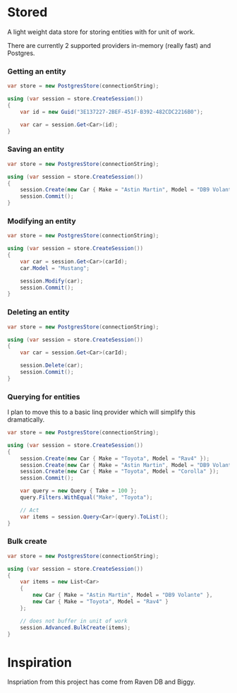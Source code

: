 Stored
======

A light weight data store for storing entities with for unit of work. 

There are currently 2 supported providers in-memory (really fast) and Postgres.

### Getting an entity

```csharp
var store = new PostgresStore(connectionString);

using (var session = store.CreateSession())
{
    var id = new Guid("3E137227-2BEF-451F-B392-482CDC2216B0");

    var car = session.Get<Car>(id);
}
```

### Saving an entity

```csharp
var store = new PostgresStore(connectionString);

using (var session = store.CreateSession())
{
    session.Create(new Car { Make = "Astin Martin", Model = "DB9 Volante" });
    session.Commit();
}
```

### Modifying an entity

```csharp
var store = new PostgresStore(connectionString);

using (var session = store.CreateSession())
{
    var car = session.Get<Car>(carId);
	car.Model = "Mustang";

    session.Modify(car);
    session.Commit();
}
```

### Deleting an entity

```csharp
var store = new PostgresStore(connectionString);

using (var session = store.CreateSession())
{
    var car = session.Get<Car>(carId);

    session.Delete(car);
    session.Commit();
}
```

### Querying for entities

I plan to move this to a basic linq provider which will simplify this dramatically.

```csharp
var store = new PostgresStore(connectionString);

using (var session = store.CreateSession())
{
	session.Create(new Car { Make = "Toyota", Model = "Rav4" });
    session.Create(new Car { Make = "Astin Martin", Model = "DB9 Volante" });
    session.Create(new Car { Make = "Toyota", Model = "Corolla" });
    session.Commit();

    var query = new Query { Take = 100 };
    query.Filters.WithEqual("Make", "Toyota");

    // Act
	var items = session.Query<Car>(query).ToList();
}
```

### Bulk create

```csharp
var store = new PostgresStore(connectionString);

using (var session = store.CreateSession())
{
    var items = new List<Car>
    {
        new Car { Make = "Astin Martin", Model = "DB9 Volante" },
        new Car { Make = "Toyota", Model = "Rav4" }
    };

    // does not buffer in unit of work
    session.Advanced.BulkCreate(items);
}
```

Inspiration
===

Inspriation from this project has come from Raven DB and Biggy.